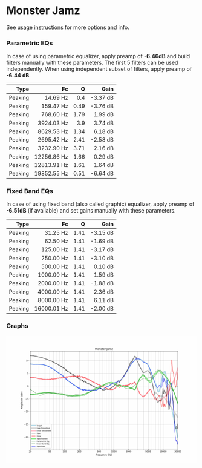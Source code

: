 # Monster Jamz
See [usage instructions](https://github.com/jaakkopasanen/AutoEq#usage) for more options and info.

### Parametric EQs
In case of using parametric equalizer, apply preamp of **-6.46dB** and build filters manually
with these parameters. The first 5 filters can be used independently.
When using independent subset of filters, apply preamp of **-6.44 dB**.

| Type    | Fc          |    Q | Gain     |
|--------:|------------:|-----:|---------:|
| Peaking | 14.69 Hz    | 0.4  | -3.37 dB |
| Peaking | 159.47 Hz   | 0.49 | -3.76 dB |
| Peaking | 768.60 Hz   | 1.79 | 1.99 dB  |
| Peaking | 3924.03 Hz  | 3.9  | 3.74 dB  |
| Peaking | 8629.53 Hz  | 1.34 | 6.18 dB  |
| Peaking | 2695.42 Hz  | 2.41 | -2.58 dB |
| Peaking | 3232.90 Hz  | 3.71 | 2.16 dB  |
| Peaking | 12256.86 Hz | 1.66 | 0.29 dB  |
| Peaking | 12813.91 Hz | 1.61 | 1.64 dB  |
| Peaking | 19852.55 Hz | 0.51 | -6.64 dB |

### Fixed Band EQs
In case of using fixed band (also called graphic) equalizer, apply preamp of **-6.51dB**
(if available) and set gains manually with these parameters.

| Type    | Fc          |    Q | Gain     |
|--------:|------------:|-----:|---------:|
| Peaking | 31.25 Hz    | 1.41 | -3.15 dB |
| Peaking | 62.50 Hz    | 1.41 | -1.69 dB |
| Peaking | 125.00 Hz   | 1.41 | -3.17 dB |
| Peaking | 250.00 Hz   | 1.41 | -3.10 dB |
| Peaking | 500.00 Hz   | 1.41 | 0.10 dB  |
| Peaking | 1000.00 Hz  | 1.41 | 1.59 dB  |
| Peaking | 2000.00 Hz  | 1.41 | -1.88 dB |
| Peaking | 4000.00 Hz  | 1.41 | 2.36 dB  |
| Peaking | 8000.00 Hz  | 1.41 | 6.11 dB  |
| Peaking | 16000.01 Hz | 1.41 | -2.00 dB |

### Graphs
![](./Monster%20Jamz.png)